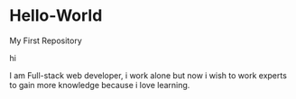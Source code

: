 # Hello-World
My First Repository

hi

I am Full-stack web developer, i work alone but now i wish to work experts to gain more knowledge because i love learning.
